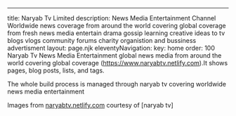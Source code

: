 ---
title: Naryab Tv Limited
description: News Media Entertainment Channel 
Worldwide news coverage from around the world covering global coverage from fresh news media
entertain drama gossip learning creative ideas to tv blogs vlogs community forums charity organistion and bussiness advertisment 
layout: page.njk
eleventyNavigation:
  key: home
  order: 100
Naryab Tv
News Media Entertainment global news media from around the world covering global coverage (https://www.naryabtv.netlify.com).It shows pages, blog posts, lists, and tags.

The whole build process is managed through naryab tv covering worldwide news media entertainment

Images from [naryabtv.netlify.com](https://naryabtv.netlify.com/) courtesy of [naryab tv]